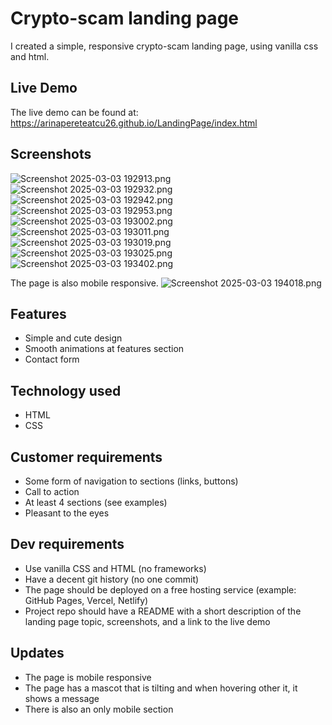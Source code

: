 # Crypto-scam landing page
I created a simple, responsive crypto-scam landing page, using vanilla css and html.

## Live Demo
The live demo can be found at:
https://arinapereteatcu26.github.io/LandingPage/index.html

## Screenshots
![Screenshot 2025-03-03 192913.png](images/screenshots/Screenshot%202025-03-03%20192913.png)
![Screenshot 2025-03-03 192932.png](images/screenshots/Screenshot%202025-03-03%20192932.png)
![Screenshot 2025-03-03 192942.png](images/screenshots/Screenshot%202025-03-03%20192942.png)
![Screenshot 2025-03-03 192953.png](images/screenshots/Screenshot%202025-03-03%20192953.png)
![Screenshot 2025-03-03 193002.png](images/screenshots/Screenshot%202025-03-03%20193002.png)
![Screenshot 2025-03-03 193011.png](images/screenshots/Screenshot%202025-03-03%20193011.png)
![Screenshot 2025-03-03 193019.png](images/screenshots/Screenshot%202025-03-03%20193019.png)
![Screenshot 2025-03-03 193025.png](images/screenshots/Screenshot%202025-03-03%20193025.png)
![Screenshot 2025-03-03 193402.png](images/screenshots/Screenshot%202025-03-03%20193402.png)

The page is also mobile responsive.
![Screenshot 2025-03-03 194018.png](images/screenshots/Screenshot%202025-03-03%20194018.png)



## Features
- Simple and cute design
- Smooth animations at features section
- Contact form

## Technology used
* HTML
* CSS

## Customer requirements
* Some form of navigation to sections (links, buttons)
* Call to action
* At least 4 sections (see examples)
* Pleasant to the eyes
## Dev requirements
* Use vanilla CSS and HTML (no frameworks)
* Have a decent git history (no one commit)
* The page should be deployed on a free hosting service (example: GitHub Pages, Vercel, Netlify)
* Project repo should have a README with a short description of the landing page topic, screenshots, and a link to the live demo

## Updates
* The page is mobile responsive
* The page has a mascot that is tilting and when hovering other it, it shows a message
* There is also an only mobile section
